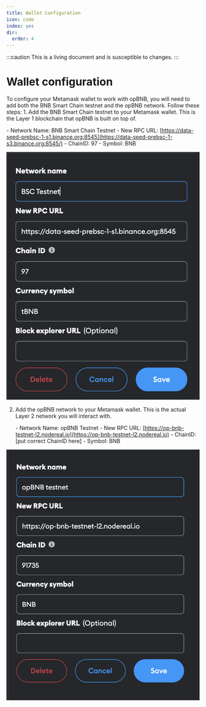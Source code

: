 ```yaml
---
title: Wallet Configuration
icon: code
index: yes
dir:
  order: 4
---
```


:::caution 
This is a living document and is susceptible to changes. 
:::

# Wallet configuration

To configure your Metamask wallet to work with opBNB, you will need to add both the BNB Smart Chain testnet and the opBNB network. Follow these steps: 1. Add the BNB Smart Chain testnet to your Metamask wallet. This is the Layer 1 blockchain that opBNB is built on top of.

\- Network Name: BNB Smart Chain Testnet
\- New RPC URL: [https://data-seed-prebsc-1-s1.binance.org:8545](https://data-seed-prebsc-1-s3.binance.org:8545/)
\- ChainID: 97
\- Symbol: BNB

![image-20230605150154785](../../static/img/bsc-testnet-config.png)



2. Add the opBNB network to your Metamask wallet. This is the actual Layer 2 network you will interact with.

   \- Network Name: opBNB Testnet
   \- New RPC URL: [https://op-bnb-testnet-l2.nodereal.io](https://op-bnb-testnet-l2.nodereal.io)
   \- ChainID: [put correct ChainID here]
   \- Symbol: BNB

![image-20230605150429248](../../static/img/opBNB-testnet-config.png)

